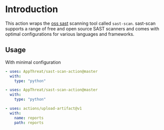 # Introduction

This action wraps the [oss sast](https://github.com/AppThreat/sast-scan/) scanning tool called `sast-scan`. sast-scan supports a range of free and open source SAST scanners and comes with optimal configurations for various languages and frameworks.

## Usage

With minimal configuration

```yaml
- uses: AppThreat/sast-scan-action@master
  with:
    type: "python"
```

```yaml
- uses: AppThreat/sast-scan-action@master
  with:
    type: "python"

- uses: actions/upload-artifact@v1
  with:
    name: reports
    path: reports
```
